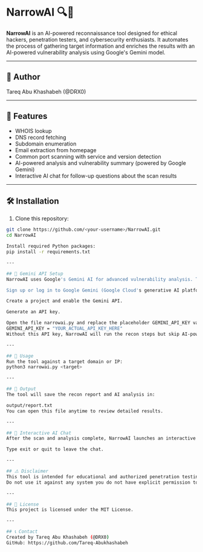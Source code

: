 # NarrowAI 🔍🤖

**NarrowAI** is an AI-powered reconnaissance tool designed for ethical hackers, penetration testers, and cybersecurity enthusiasts. It automates the process of gathering target information and enriches the results with an AI-powered vulnerability analysis using Google's Gemini model.

---

## 👤 Author  
Tareq Abu Khashabeh (@DRX0)

---

## 🧠 Features

- WHOIS lookup  
- DNS record fetching  
- Subdomain enumeration  
- Email extraction from homepage  
- Common port scanning with service and version detection  
- AI-powered analysis and vulnerability summary (powered by Google Gemini)  
- Interactive AI chat for follow-up questions about the scan results  

---

## 🛠️ Installation

1. Clone this repository:

```bash
git clone https://github.com/<your-username>/NarrowAI.git
cd NarrowAI

Install required Python packages:
pip install -r requirements.txt

---

## 🔑 Gemini API Setup
NarrowAI uses Google's Gemini AI for advanced vulnerability analysis. To use the AI features, you need to:

Sign up or log in to Google Gemini (Google Cloud's generative AI platform).

Create a project and enable the Gemini API.

Generate an API key.

Open the file narrowai.py and replace the placeholder GEMINI_API_KEY value with your actual API key:
GEMINI_API_KEY = "YOUR_ACTUAL_API_KEY_HERE"
Without this API key, NarrowAI will run the recon steps but skip AI-powered analysis.

---

## 🚀 Usage
Run the tool against a target domain or IP:
python3 narrowai.py <target>

---

## 📂 Output
The tool will save the recon report and AI analysis in:

output/report.txt
You can open this file anytime to review detailed results.

---

## 💬 Interactive AI Chat
After the scan and analysis complete, NarrowAI launches an interactive chat mode. You can ask follow-up questions about vulnerabilities, open ports, or general security advice based on the scan results.

Type exit or quit to leave the chat.

---

## ⚠️ Disclaimer
This tool is intended for educational and authorized penetration testing only.
Do not use it against any system you do not have explicit permission to test. Unauthorized use may be illegal and unethical.

---

## 📄 License
This project is licensed under the MIT License.

---

## 📞 Contact
Created by Tareq Abu Khashabeh (@DRX0)
GitHub: https://github.com/Tareq-Abukhashabeh



